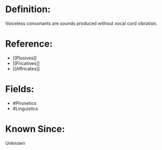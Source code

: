 

# Definition:
Voiceless consonants are sounds produced without vocal cord vibration.

# Reference:
- [[Plosives]]
- [[Fricatives]]
- [[Affricates]]

# Fields: 
- #Phonetics
- #Linguistics

# Known Since:
Unknown

